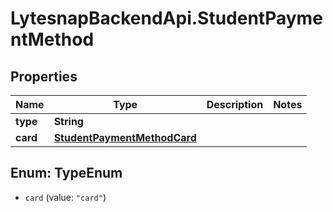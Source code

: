 # LytesnapBackendApi.StudentPaymentMethod

## Properties

Name | Type | Description | Notes
------------ | ------------- | ------------- | -------------
**type** | **String** |  | 
**card** | [**StudentPaymentMethodCard**](StudentPaymentMethodCard.md) |  | 



## Enum: TypeEnum


* `card` (value: `"card"`)




